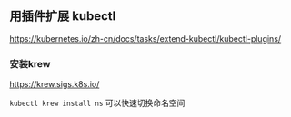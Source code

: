 ## 用插件扩展 kubectl
https://kubernetes.io/zh-cn/docs/tasks/extend-kubectl/kubectl-plugins/

### 安装krew
https://krew.sigs.k8s.io/

`kubectl krew install ns` 可以快速切换命名空间